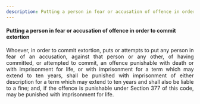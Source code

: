 ```yaml
---
description: Putting a person in fear or accusation of offence in order to commit extortion
---
```


#### Putting a person in fear or accusation of offence in order to commit extortion
<div style="text-align: justify">

Whoever, in order to commit extortion, puts or attempts to put any person in fear of an accusation, against that person or any other, of having committed, or attempted to commit, an offence punishable with death or with imprisonment for life, or with imprisonment for a term which may extend to ten years, shall be punished with imprisonment of either description for a term which may extend to ten years and shall also be liable to a fine; and, if the offence is punishable under Section 377 of this code, may be punished with imprisonment for life.

</div>
